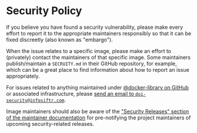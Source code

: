 # Security Policy

If you believe you have found a security vulnerability, please make every effort to report it to the appropriate maintainers responsibly so that it can be fixed discreetly (also known as "embargo").

When the issue relates to a specific image, please make an effort to (privately) contact the maintainers of that specific image.  Some maintainers publish/maintain a `SECRUITY.md` in their GitHub repository, for example, which can be a great place to find information about how to report an issue appropriately.

For issues related to anything maintained under [@docker-library on GitHub](https://github.com/docker-library) or associated infrastructure, please [send an email to `doi-security@infosiftr.com`](mailto:doi-security@infosiftr.com).

Image maintainers should also be aware of the ["Security Releases" section of the maintainer documentation](https://github.com/docker-library/official-images#security-releases) for pre-notifying the project maintainers of upcoming security-related releases.
